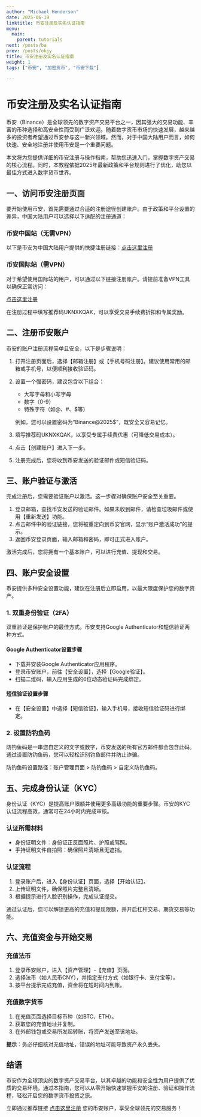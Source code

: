 ```yaml
---
author: "Michael Henderson"
date: 2025-06-19
linktitle: 币安注册及实名认证指南
menu:
  main:
    parent: tutorials
next: /posts/ba
prev: /posts/okjy
title: 币安注册及实名认证指南
weight: 1
tags: ["币安", "加密货币", "币安下载"]

---
```

# 币安注册及实名认证指南

币安（Binance）是全球领先的数字资产交易平台之一，因其强大的交易功能、丰富的币种选择和高安全性而受到广泛欢迎。随着数字货币市场的快速发展，越来越多的投资者希望通过币安参与这一新兴领域。然而，对于中国大陆用户而言，如何快速、安全地注册并使用币安是一个重要问题。

本文将为您提供详细的币安注册与操作指南，帮助您迅速入门，掌握数字资产交易的核心流程。同时，本教程依据2025年最新政策和平台规则进行了优化，助您以最佳方式进入数字货币世界。

## 一、访问币安注册页面

要开始使用币安，首先需要通过合适的注册途径创建账户。由于政策和平台设置的差异，中国大陆用户可以选择以下适配的注册通道：

### 币安中国站（无需VPN）

以下是币安为中国大陆用户提供的快捷注册链接：[点击这里注册](https://www.binance.com/join?ref=UKNXKQAK)

### 币安国际站（需VPN）

对于希望使用国际站的用户，可以通过以下链接注册账户。请提前准备VPN工具以确保正常访问：

[点击这里注册](https://www.binance.com/join?ref=UKNXKQAK)

在注册过程中填写推荐码UKNXKQAK，可以享受交易手续费折扣和专属奖励。

## 二、注册币安账户

币安的账户注册流程简单且安全，以下是步骤说明：

1. 打开注册页面后，选择【邮箱注册】或【手机号码注册】。建议使用常用的邮箱或手机号，以便顺利接收验证码。
2. 设置一个强密码，建议包含以下组合：
   - 大写字母和小写字母
   - 数字（0-9）
   - 特殊字符（如@、#、$等）

   例如，您可以设置密码为“Binance@2025$”，既安全又容易记忆。
3. 填写推荐码UKNXKQAK，以享受专属手续费优惠（可降低交易成本）。
4. 点击【创建账户】进入下一步。
5. 注册完成后，您将收到币安发送的验证邮件或短信验证码。

## 三、账户验证与激活

完成注册后，您需要验证账户以激活。这一步骤对确保账户安全至关重要。

1. 登录邮箱，查找币安发送的验证邮件。如果未收到邮件，请检查垃圾邮件或使用【重新发送】功能。
2. 点击邮件中的验证链接，您将被重定向到币安官网，显示“账户激活成功”的提示。
3. 返回币安登录页面，输入邮箱和密码，即可正式进入账户。

激活完成后，您将拥有一个基本账户，可以进行充值、提现和交易。

## 四、账户安全设置

币安提供多种安全设置功能，建议在注册后立即启用，以最大限度保护您的数字资产。

### 1. 双重身份验证（2FA）

双重验证是保护账户的最佳方式。币安支持Google Authenticator和短信验证两种方式。

#### Google Authenticator设置步骤

- 下载并安装Google Authenticator应用程序。
- 登录币安账户，前往【安全设置】，选择【Google验证】。
- 扫描二维码，输入应用生成的6位动态验证码完成绑定。

#### 短信验证设置步骤

- 在【安全设置】中选择【短信验证】，输入手机号，接收短信验证码进行绑定。

### 2. 设置防钓鱼码

防钓鱼码是一串您自定义的文字或数字，币安发送的所有官方邮件都会包含此码。通过设置防钓鱼码，您可以轻松识别钓鱼邮件并防止诈骗。

防钓鱼码设置路径：账户管理页面 > 防钓鱼码 > 自定义防钓鱼码。

## 五、完成身份认证（KYC）

身份认证（KYC）是提高账户限额并使用更多高级功能的重要步骤。币安的KYC认证流程高效，通常可在24小时内完成审核。

### 认证所需材料

- 身份证明文件：身份证正反面照片、护照或驾照。
- 手持证明文件自拍照：确保照片清晰且无遮挡。

### 认证流程

1. 登录账户后，进入【身份认证】页面，选择【开始认证】。
2. 上传证明文件，确保照片完整且清晰。
3. 根据提示进行人脸识别操作，完成认证提交。

通过认证后，您可以解锁更高的充值和提现限额，并开启杠杆交易、期货交易等功能。

## 六、充值资金与开始交易

### 充值法币

1. 登录币安账户，进入【资产管理】-【充值】页面。
2. 选择法币（如人民币CNY），并指定支付方式（如银行卡、支付宝等）。
3. 按平台提示完成充值，资金将在短时间内到账。

### 充值数字货币

1. 在充值页面选择目标币种（如BTC、ETH）。
2. 获取您的充值地址并复制。
3. 在外部钱包或交易所发起转账，将资产发送至该地址。

**提示**：务必仔细核对充值地址，错误的地址可能导致资产永久丢失。

## 结语

币安作为全球顶尖的数字资产交易平台，以其卓越的功能和安全性为用户提供了优质的交易环境。通过本指南，您可以从零开始快速掌握币安的注册、验证和操作流程，轻松开启您的数字货币投资之旅。

立即通过推荐链接 [点击这里注册](https://www.binance.com/join?ref=UKNXKQAK) 您的币安账户，享受全球领先的交易服务！